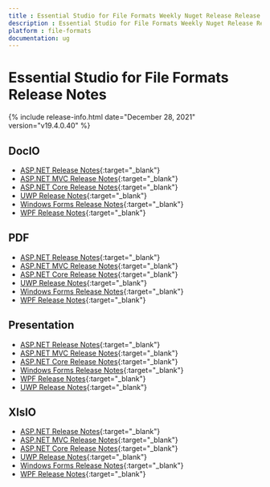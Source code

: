 ```yaml
---
title : Essential Studio for File Formats Weekly Nuget Release Release Notes  
description : Essential Studio for File Formats Weekly Nuget Release Release Notes  
platform : file-formats
documentation: ug
---
```


# Essential Studio for File Formats  Release Notes  

{% include release-info.html date="December 28, 2021" version="v19.4.0.40" %} 

## DocIO

* [ASP.NET Release Notes](/aspnet/release-notes/v19.4.0.40#docio){:target="_blank"}
* [ASP.NET MVC Release Notes](/aspnetmvc/release-notes/v19.4.0.40#docio){:target="_blank"}
* [ASP.NET Core Release Notes](/aspnet-core/release-notes/v19.4.0.40#docio){:target="_blank"}
* [UWP Release Notes](/uwp/release-notes/v19.4.0.40#docio){:target="_blank"}
* [Windows Forms Release Notes](/windowsforms/release-notes/v19.4.0.40#docio){:target="_blank"}
* [WPF Release Notes](/wpf/release-notes/v19.4.0.40#docio){:target="_blank"}


## PDF

* [ASP.NET Release Notes](/aspnet/release-notes/v19.4.0.40#pdf){:target="_blank"}
* [ASP.NET MVC Release Notes](/aspnetmvc/release-notes/v19.4.0.40#pdf){:target="_blank"}
* [ASP.NET Core Release Notes](/aspnet-core/release-notes/v19.4.0.40#pdf){:target="_blank"}
* [UWP Release Notes](/uwp/release-notes/v19.4.0.40#pdf){:target="_blank"}
* [Windows Forms Release Notes](/windowsforms/release-notes/v19.4.0.40#pdf){:target="_blank"}
* [WPF Release Notes](/wpf/release-notes/v19.4.0.40#pdf){:target="_blank"}


## Presentation

* [ASP.NET Release Notes](/aspnet/release-notes/v19.4.0.40#presentation){:target="_blank"}
* [ASP.NET MVC Release Notes](/aspnetmvc/release-notes/v19.4.0.40#presentation){:target="_blank"}
* [ASP.NET Core Release Notes](/aspnet-core/release-notes/v19.4.0.40#presentation){:target="_blank"}
* [Windows Forms Release Notes](/windowsforms/release-notes/v19.4.0.40#presentation){:target="_blank"}
* [WPF Release Notes](/wpf/release-notes/v19.4.0.40#presentation){:target="_blank"}
* [UWP Release Notes](/uwp/release-notes/v19.4.0.40#presentation){:target="_blank"}


## XlsIO

* [ASP.NET Release Notes](/aspnet/release-notes/v19.4.0.40#xlsio){:target="_blank"}
* [ASP.NET MVC Release Notes](/aspnetmvc/release-notes/v19.4.0.40#xlsio){:target="_blank"}
* [ASP.NET Core Release Notes](/aspnet-core/release-notes/v19.4.0.40#xlsio){:target="_blank"}
* [UWP Release Notes](/uwp/release-notes/v19.4.0.40#xlsio){:target="_blank"}
* [Windows Forms Release Notes](/windowsforms/release-notes/v19.4.0.40#xlsio){:target="_blank"}
* [WPF Release Notes](/wpf/release-notes/v19.4.0.40#xlsio){:target="_blank"}